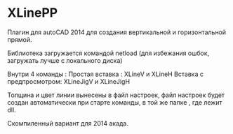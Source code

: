 # XLinePP
Плагин для autoCAD 2014
для создания вертикальной и горизонтальной прямой.

Библиотека загружается командой netload (для избежания ошбок, 
загружать лучше с локального диска)

Внутри 4 команды : 
Простая вставка : XLineV и XLineH
Вставка с предпросмотром: XLineJigV и XLineJigH

Толщина и цвет линии вынесены в файл настроек, 
файл настроек будет создан автоматически при старте команды, в той же папке , где лежит dll.

Скомпиленный вариант для 2014 акада.
